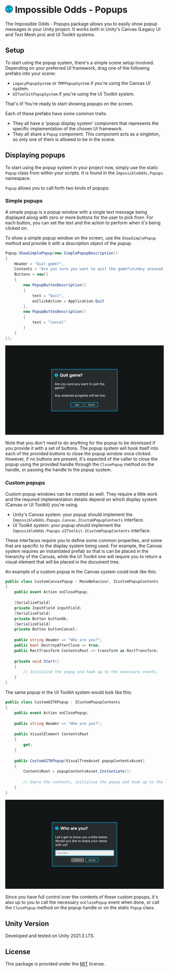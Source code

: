 # ![Impossible Odds Logo][Logo] Impossible Odds - Popups

The Impossible Odds - Popups package allows you to easily show popup messages in your Unity project. It works both in
Unity's Canvas (Legacy UI and Text Mesh pro) and UI Toolkit systems.

## Setup

To start using the popup system, there's a simple scene setup involved. Depending on your preferred UI framework, drag
one of the following prefabs into your scene:

* `LegacyPopupSystem` or `TMPPopupSystem` if you're using the Canvas UI system.
* `UIToolkitPopupSystem` if you're using the UI Toolkit system.

That's it! You're ready to start showing popups on the screen.

Each of these prefabs have some common traits:

* They all have a 'popup display system' component that represents the specific implementation of the chosen UI
  framework.
* They all share a `Popup` component. This component acts as a singleton, so only one of them is allowed to be in the
  scene.

## Displaying popups

To start using the popup system in your project now, simply use the static `Popup` class from within your scripts.
It is found in the `ImpossibleOdds.Popups` namespace.

`Popup` allows you to call forth two kinds of popups:

### Simple popups

A simple popup is a popup window with a single text message being displayed along with zero or more buttons for the
user to pick from. For each button, you can set the text and the action to perform when it's being clicked on.

To show a simple popup window on the screen, use the `ShowSimplePopup` method and provide it with a _description_ object
of the popup.

```C#
Popup.ShowSimplePopup(new SimplePopupDescription()
{
    Header = "Quit game?",
    Contents = "Are you sure you want to quit the game?\n\nAny unsaved progress will be lost.",
    Buttons = new[]
    {
        new PopupButtonDescription()
        {
            text = "Quit",
            onClickAction = Application.Quit
        },
        new PopupButtonDescription()
        {
            text = "Cancel"
        }
    }
});
```

<img src="./Docs/Images/SimplePopup.png" alt="drawing" width="550"/>

Note that you don't need to do anything for the popup to be dismissed if you provide it with a set of buttons. The popup
system will hook itself into each of the provided buttons to close the popup window once clicked. However, if no
buttons are present, it's expected of the caller to close the popup using the provided handle through the `ClosePopup`
method on the handle, or passing the handle to the popup system.

### Custom popups

Custom popup windows can be created as well. They require a little work and the required implementation details depend
on which display system (Canvas or UI Toolkit) you're using.

* Unity's Canvas system: your popup should implement the `ImpossibleOdds.Popups.Canvas.ICustomPopupContents` interface.
* UI Toolkit system: your popup should implement the `ImpossibleOdds.Popups.UIToolkit.ICustomPopupContents` interface.

These interfaces require you to define some common properties, and some that are specific to the display system being
used. For example, the Canvas system requires an instantiated prefab so that is can be placed in the
hierarchy of the Canvas, while the UI Toolkit one will require you to return a visual element that will be placed in the
document tree.

An example of a custom popup in the Canvas system could look like this:

```C#
public class CustomCanvasPopup : MonoBehaviour, ICustomPopupContents
{
    public event Action onClosePopup; 
    
    [SerializeField]
    private InputField inputField;
    [SerializeField]
    private Button buttonOk;
    [SerializeField]
    private Button buttonCancel;

    public string Header => "Who are you?";
    public bool DestroyAfterClose => true;
    public RectTransform ContentsRoot => transform as RectTransform;

    private void Start()
    {
        // Initialise the popup and hook up to the necessary events.
    }
}
```

The same popup in the UI Toolkit system would look like this:

```C#
public class CustomUITKPopup : ICustomPopupContents
{
    public event Action onClosePopup;

    public string Header => "Who are you?";

    public VisualElement ContentsRoot
    {
        get;
    }

    public CustomUITKPopup(VisualTreeAsset popupContentsAsset)
    {
        ContentsRoot = popupContentsAsset.Instantiate();
        
        // Query the contents, initialise the popup and hook up to the necessary events.
    }
}
```

<img src="./Docs/Images/CustomPopup.png" alt="drawing" width="550"/>

Since you have full control over the contents of these custom popups, it's also up to you to call the necessary
`onClosePopup` event when done, or call the `ClosePopup` method on the popup handle or on the static `Popup` class.

## Unity Version

Developed and tested on Unity 2021.3 LTS.

## License

This package is provided under the [MIT][License] license.

[License]: ./LICENSE.md

[Logo]: ./Docs/Images/ImpossibleOddsLogo.png